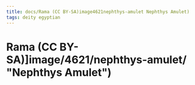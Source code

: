 ```yaml
---
title: docs/Rama (CC BY-SA)image4621nephthys-amulet Nephthys Amulet)
tags: deity egyptian
---
```


# Rama (CC BY-SA)]image/4621/nephthys-amulet/ "Nephthys Amulet")